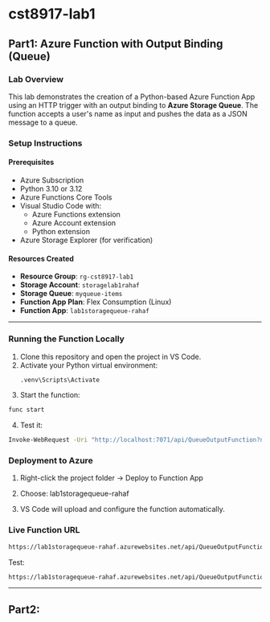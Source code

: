# cst8917-lab1
## Part1: Azure Function with Output Binding (Queue)
### Lab Overview

This lab demonstrates the creation of a Python-based Azure Function App using an HTTP trigger with an output binding to **Azure Storage Queue**. The function accepts a user's name as input and pushes the data as a JSON message to a queue.

### Setup Instructions
#### Prerequisites

- Azure Subscription
- Python 3.10 or 3.12
- Azure Functions Core Tools
- Visual Studio Code with:
  - Azure Functions extension
  - Azure Account extension
  - Python extension
- Azure Storage Explorer (for verification)

#### Resources Created

- **Resource Group**: `rg-cst8917-lab1`
- **Storage Account**: `storagelab1rahaf`
- **Storage Queue**: `myqueue-items`
- **Function App Plan**: Flex Consumption (Linux)
- **Function App**: `lab1storagequeue-rahaf`

---

### Running the Function Locally

1. Clone this repository and open the project in VS Code.
2. Activate your Python virtual environment:
   ```bash
   .venv\Scripts\Activate
   ```
3. Start the function:
  ```bash
  func start
  ```
4. Test it:
  ```bash
  Invoke-WebRequest -Uri "http://localhost:7071/api/QueueOutputFunction?name=Rahaf" -Method POST
  ```
### Deployment to Azure
1. Right-click the project folder → Deploy to Function App

2. Choose: lab1storagequeue-rahaf

3. VS Code will upload and configure the function automatically.

### Live Function URL
  ```bash
  https://lab1storagequeue-rahaf.azurewebsites.net/api/QueueOutputFunction
  ```
Test:
  ```bash
  https://lab1storagequeue-rahaf.azurewebsites.net/api/QueueOutputFunction?name=Rahaf
  ```
-----
## Part2: 
